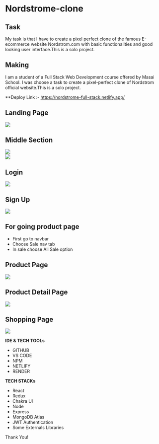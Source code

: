 # Nordstrome-clone

## Task

My task is that I have to create a pixel perfect clone of the famous E-ecommerce website Nordstrom.com with basic functionalities and good looking user interface.This is a solo project.

## Making

I am a student of a Full Stack Web Development course offered by Masai School. I was choose a task to create a pixel-perfect clone of Nordstrom official website.This is a solo project.

\*\*Deploy Link :- https://nordstrome-full-stack.netlify.app/

## Landing Page

<img src="https://i.postimg.cc/jd39KKJ8/main.png" />

## Middle Section

<img src="https://i.postimg.cc/NMtCbjW0/homepage.png"/>
<br/>
<img src="https://i.postimg.cc/MGVryQ34/homepage2.png"/>

## Login

<img src="https://i.postimg.cc/4dwXvdW6/login-Page.png"/>

## Sign Up

<img src="https://i.postimg.cc/j5RsJN4q/signup-Page.png"/>

## For going product page 
- First go to navbar 
- Choose Sale nav tab
- In sale choose All Sale option

## Product Page

<img src="https://i.postimg.cc/y8wbgPjc/productpage.png"/>

## Product Detail Page

<img src="https://i.postimg.cc/J4zg9ttD/product-Detailspage2.png" />

## Shopping Page

<img src="https://i.postimg.cc/cCXzvGkL/shopingpage.png" />

**IDE & TECH TOOLs**

- GITHUB
- VS CODE
- NPM
- NETLIFY
- RENDER

**TECH STACKs**

- React
- Redux
- Chakra UI
- Node
- Express
- MongoDB Atlas
- JWT Authentication
- Some Externals Libraries

Thank You!
